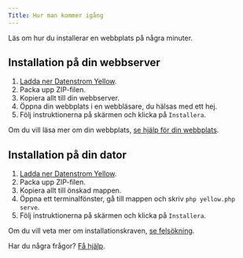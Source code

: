 ```yaml
---
Title: Hur man kommer igång
---
```

Läs om hur du installerar en webbplats på några minuter.

## Installation på din webbserver

1. [Ladda ner Datenstrom Yellow](https://github.com/datenstrom/yellow/archive/main.zip).
2. Packa upp ZIP-filen.
3. Kopiera allt till din webbserver. 
4. Öppna din webbplats i en webbläsare, du hälsas med ett hej.
5. Följ instruktionerna på skärmen och klicka på `Installera`.

Om du vill läsa mer om din webbplats, [se hjälp för din webbplats](.).

## Installation på din dator

1. [Ladda ner Datenstrom Yellow](https://github.com/datenstrom/yellow/archive/main.zip).
2. Packa upp ZIP-filen.
3. Kopiera allt till önskad mappen.
4. Öppna ett terminalfönster, gå till mappen och skriv `php yellow.php serve`.
5. Följ instruktionerna på skärmen och klicka på `Installera`.

Om du vill veta mer om installationskraven, [se felsökning](troubleshooting).

Har du några frågor? [Få hjälp](.).
